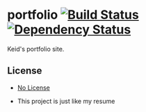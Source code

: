 # portfolio [![Build Status][travis-image]][travis-url] [![Dependency Status][depstat-image]][depstat-url]

Keid's portfolio site.

## License

* [No License](https://choosealicense.com/no-permission/)

* This project is just like my resume

[travis-url]: https://travis-ci.org/keidrun/portfolio
[travis-image]: https://secure.travis-ci.org/keidrun/portfolio.svg?branch=master
[depstat-url]: https://david-dm.org/keidrun/portfolio
[depstat-image]: https://david-dm.org/keidrun/portfolio.svg
